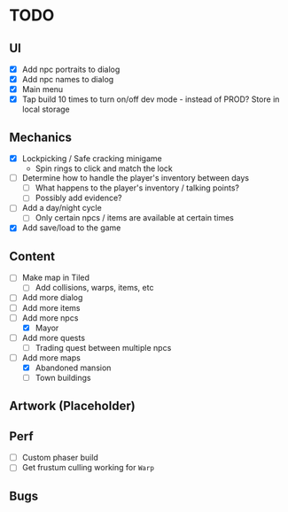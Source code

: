 # TODO

## UI

- [x] Add npc portraits to dialog
- [x] Add npc names to dialog
- [x] Main menu
- [x] Tap build 10 times to turn on/off dev mode - instead of PROD? Store in local storage

## Mechanics

- [x] Lockpicking / Safe cracking minigame
  - Spin rings to click and match the lock
- [ ] Determine how to handle the player's inventory between days
  - [ ] What happens to the player's inventory / talking points?
  - [ ] Possibly add evidence?
- [ ] Add a day/night cycle
  - [ ] Only certain npcs / items are available at certain times
- [x] Add save/load to the game

## Content

- [ ] Make map in Tiled
  - [ ] Add collisions, warps, items, etc
- [ ] Add more dialog
- [ ] Add more items
- [ ] Add more npcs
  - [x] Mayor
- [ ] Add more quests
  - [ ] Trading quest between multiple npcs
- [ ] Add more maps
  - [x] Abandoned mansion
  - [ ] Town buildings

## Artwork (Placeholder)

## Perf

- [ ] Custom phaser build
- [ ] Get frustum culling working for `Warp`

## Bugs
